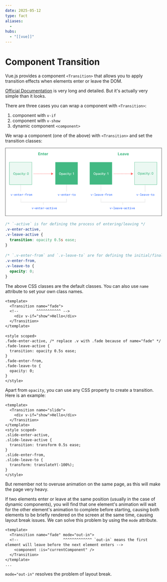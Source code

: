 ```yaml
---
date: 2025-05-12
type: fact
aliases:
  -
hubs:
  - "[[vue]]"
---
```


# Component Transition

Vue.js provides a component `<Transition>` that allows you to apply transition effects when elements enter or leave the DOM.

[Official Documentation](https://vuejs.org/guide/built-ins/transition) is very long and detailed. But it's actually very simple than it looks.

There are three cases you can wrap a component with `<Transition>`:
1. component with `v-if`
2. component with `v-show`
3. dynamic component `<component>`

We wrap a component (one of the above) with `<Transition>` and set the transition classes:

![transition-process.png](../assets/imgs/transition-process.png)

```css
/* `-active` is for defining the process of entering/leaving */
.v-enter-active,
.v-leave-active {
  transition: opacity 0.5s ease;
}

/* `.v-enter-from` and `.v-leave-to` are for defining the initial/final state of the element style */
.v-enter-from,
.v-leave-to {
  opacity: 0;
}
```

The above CSS classes are the default classes. You can also use `name` attribute to set your own class names.

```vue
<template>
  <Transition name="fade">
  <!--        ^^^^^^^^^^^ -->
    <div v-if="show">Hello</div>
  </Transition>
</template>

<style scoped>
.fade-enter-active, /* replace .v with .fade because of name="fade" */
.fade-leave-active {
  transition: opacity 0.5s ease;
}
.fade-enter-from,
.fade-leave-to {
  opacity: 0;
}
</style>
```

Apart from `opacity`, you can use any CSS property to create a transition. Here is an example:

```vue
<template>
  <Transition name="slide">
    <div v-if="show">Hello</div>
  </Transition>
</template>
<style scoped>
.slide-enter-active,
.slide-leave-active {
  transition: transform 0.5s ease;
}
.slide-enter-from,
.slide-leave-to {
  transform: translateY(-100%);
}
</style>
```

But remember not to overuse animation on the same page, as this will make the page very heavy.

If two elements enter or leave at the same position (usually in the case of dynamic components), you will find that one element's animation will wait for the other element's animation to complete before starting, causing both elements to be briefly rendered on the screen at the same time, causing layout break issues. We can solve this problem by using the `mode` attribute.

```vue
<template>
  <Transition name="fade" mode="out-in">
  <!--                    ^^^^^^^^^^^^^ `out-in` means the first element will leave before the next element enters -->
    <component :is="currentComponent" />
  </Transition>
</template>
...
```
`mode="out-in"` resolves the problem of layout break.



